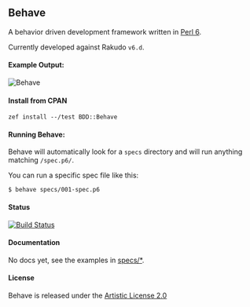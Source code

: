 ## Behave
A behavior driven development framework written in [Perl 6](https://perl6.org/).

Currently developed against Rakudo `v6.d`.

#### Example Output:

![Behave](https://raw.githubusercontent.com/gdonald/behave/master/screen-shot.png)

#### Install from CPAN

```
zef install --/test BDD::Behave
```

#### Running Behave:

Behave will automatically look for a `specs` directory and will run anything matching `/spec.p6/`.

You can run a specific spec file like this:

```
$ behave specs/001-spec.p6
```

#### Status

[![Build Status](https://travis-ci.org/gdonald/BDD-Behave.svg?branch=master)](https://travis-ci.org/gdonald/BDD-Behave)

#### Documentation

No docs yet, see the examples in [specs/*](https://github.com/gdonald/BDD-Behave/tree/master/specs).

#### License

Behave is released under the [Artistic License 2.0](https://opensource.org/licenses/Artistic-2.0)
